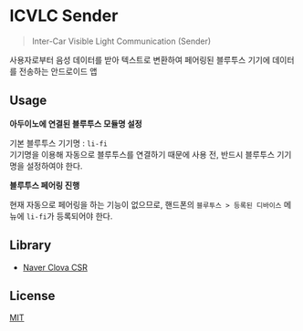# ICVLC Sender

> Inter-Car Visible Light Communication (Sender)

사용자로부터 음성 데이터를 받아 텍스트로 변환하여 페어링된 블루투스 기기에 데이터를 전송하는 안드로이드 앱

## Usage

**아두이노에 연결된 블루투스 모듈명 설정**

기본 블루투스 기기명 : `li-fi` <br>
기기명을 이용해 자동으로 블루투스를 연결하기 때문에 사용 전, 반드시 블루투스 기기명을 설정하여야 한다.

**블루투스 페어링 진행**

현재 자동으로 페어링을 하는 기능이 없으므로, 핸드폰의 `블루투스 > 등록된 디바이스` 메뉴에 `li-fi`가 등록되어야 한다.

## Library

- [Naver Clova CSR](https://docs.ncloud.com/ko/naveropenapi_v3/speech/recognition-sdk.html#UsingAndroidAPI)

## License

[MIT](https://github.com/icvlc/emitter/blob/master/LICENSE)
